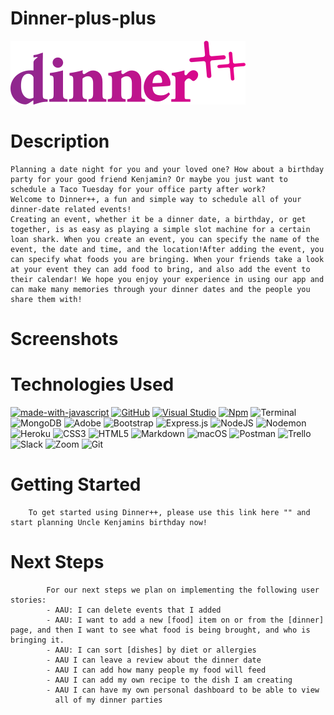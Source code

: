 #                                   Dinner-plus-plus

![start screen](/public/assets/logos/dinnerplusplus-dark-nobg.svg)



#                                   Description

    Planning a date night for you and your loved one? How about a birthday party for your good friend Kenjamin? Or maybe you just want to schedule a Taco Tuesday for your office party after work?
    Welcome to Dinner++, a fun and simple way to schedule all of your dinner-date related events!
    Creating an event, whether it be a dinner date, a birthday, or get together, is as easy as playing a simple slot machine for a certain loan shark. When you create an event, you can specify the name of the event, the date and time, and the location!After adding the event, you can specify what foods you are bringing. When your friends take a look at your event they can add food to bring, and also add the event to their calendar! We hope you enjoy your experience in using our app and can make many memories through your dinner dates and the people you share them with!
    

#                                       Screenshots 




#                                     Technologies Used
[![made-with-javascript](https://img.shields.io/badge/Made%20with-JavaScript-1f425f.svg)](https://www.javascript.com)
[![GitHub](https://badgen.net/badge/icon/github?icon=github&label)](https://github.com)
[![Visual Studio](https://badgen.net/badge/icon/visualstudio?icon=visualstudio&label)](https://visualstudio.microsoft.com)
[![Npm](https://badgen.net/badge/icon/npm?icon=npm&label)](https://https://npmjs.com/)
![Terminal](https://badgen.net/badge/icon/terminal?icon=terminal&label)
![MongoDB](https://img.shields.io/badge/MongoDB-%234ea94b.svg?style=for-the-badge&logo=mongodb&logoColor=white)
![Adobe](https://img.shields.io/badge/adobe-%23FF0000.svg?style=for-the-badge&logo=adobe&logoColor=white)
![Bootstrap](https://img.shields.io/badge/bootstrap-%23563D7C.svg?style=for-the-badge&logo=bootstrap&logoColor=white)
![Express.js](https://img.shields.io/badge/express.js-%23404d59.svg?style=for-the-badge&logo=express&logoColor=%2361DAFB)
![NodeJS](https://img.shields.io/badge/node.js-6DA55F?style=for-the-badge&logo=node.js&logoColor=white)
![Nodemon](https://img.shields.io/badge/NODEMON-%23323330.svg?style=for-the-badge&logo=nodemon&logoColor=%BBDEAD)
![Heroku](https://img.shields.io/badge/heroku-%23430098.svg?style=for-the-badge&logo=heroku&logoColor=white)
![CSS3](https://img.shields.io/badge/css3-%231572B6.svg?style=for-the-badge&logo=css3&logoColor=white)
![HTML5](https://img.shields.io/badge/html5-%23E34F26.svg?style=for-the-badge&logo=html5&logoColor=white)
![Markdown](https://img.shields.io/badge/markdown-%23000000.svg?style=for-the-badge&logo=markdown&logoColor=white)
![macOS](https://img.shields.io/badge/mac%20os-000000?style=for-the-badge&logo=macos&logoColor=F0F0F0)
![Postman](https://img.shields.io/badge/Postman-FF6C37?style=for-the-badge&logo=postman&logoColor=white)
![Trello](https://img.shields.io/badge/Trello-%23026AA7.svg?style=for-the-badge&logo=Trello&logoColor=white)
![Slack](https://img.shields.io/badge/Slack-4A154B?style=for-the-badge&logo=slack&logoColor=white)
![Zoom](https://img.shields.io/badge/Zoom-2D8CFF?style=for-the-badge&logo=zoom&logoColor=white)
![Git](https://img.shields.io/badge/git-%23F05033.svg?style=for-the-badge&logo=git&logoColor=white)




#                                       Getting Started
        To get started using Dinner++, please use this link here "" and start planning Uncle Kenjamins birthday now!


#                                           Next Steps
            For our next steps we plan on implementing the following user stories:
            - AAU: I can delete events that I added
            - AAU: I want to add a new [food] item on or from the [dinner] page, and then I want to see what food is being brought, and who is bringing it.
            - AAU: I can sort [dishes] by diet or allergies
            - AAU I can leave a review about the dinner date
            - AAU I can add how many people my food will feed
            - AAU I can add my own recipe to the dish I am creating
            - AAU I can have my own personal dashboard to be able to view
              all of my dinner parties
    
    
    
  